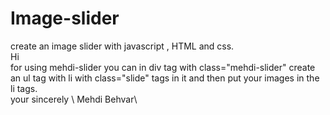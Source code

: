 # Image-slider
create an image slider with javascript , HTML and css.\
Hi\
for using mehdi-slider you can in div tag with class="mehdi-slider" create an ul tag with li with class="slide" tags in it and then put your images in the li tags.\
  your sincerely \ 
  Mehdi Behvar\
